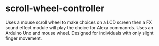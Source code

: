 # scroll-wheel-controller
Uses a mouse scroll wheel to make choices on a LCD screen then a FX sound effect module will play the choice for Alexa commanrds. 
Uses an Arduino Uno and mouse wheel. Designed for individuals with only slight finger movement.
